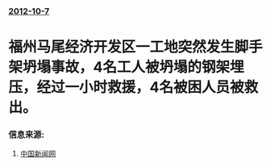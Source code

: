 ### [2012-10-7](/news/2012/10/7/index.md)

##### 
# 福州马尾经济开发区一工地突然发生脚手架坍塌事故，4名工人被坍塌的钢架埋压，经过一小时救援，4名被困人员被救出。




### 信息来源:

1. [中国新闻网](http://www.chinanews.com/tp/2012/10-07/4228724.shtml)
